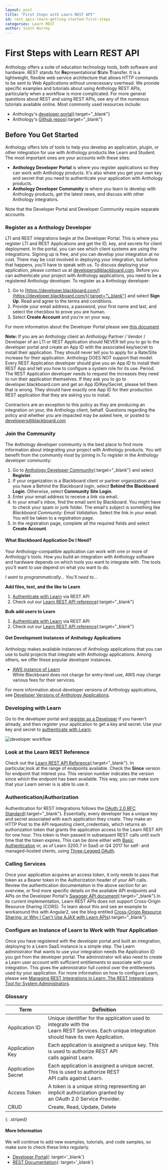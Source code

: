 ```yaml
---
layout: post
title: "First Steps with Learn REST API"
id: rest_apis-learn-getting-started-first-steps
categories: Learn REST
author: Scott Hurrey
---
```


# First Steps with Learn REST API

Anthology offers a suite of education technology tools, both software and
hardware. REST stands for **Re**presentational **S**tate **T**ransfer. It is a
lightweight, flexible web service architecture that allows HTTP commands to be
sent to Web Applications without unnecessary overhead. We provide specific
examples and tutorials about using Anthology REST APIs, particularly when a
workflow is more complicated. For more general questions about REST and using
REST APIs, see any of the numerous tutorials available online. Most commonly
used resources include:

- Anthology's [developer portal](/rest-apis/learn/getting-started/developer-portal){:target="\_blank"}
- Anthology's [Github repos](https://github.com/search?utf8=%E2%9C%93&q=BBDN-REST){:target="\_blank"}

## Before You Get Started

Anthology offers lots of tools to help you develop an application, plugin, or
other integration for use with Anthology products like Learn and
Student. The most important ones are your accounts with these
sites:

- **Anthology Developer Portal** is where you register applications so they can work with Anthology products. It's also where you get your own key and secret that you need to authenticate your application with Anthology products.
- **Anthology Developer Community** is where you learn to develop with Anthology products, get the latest news, and discuss with other Anthology integrators.

Note that the Developer Portal and Developer Community require separate
accounts.

### Register as a Anthology Developer

LTI and REST integrations begin at the Developer Portal. This is
where you register LTI and REST Applications and get the ID, key, and secrets for client deployment. In the
portal, you can see which client systems are using the integrations. Signing
up is free, and you can develop your integration at no cost. There may be cost
involved in deploying your integration, but before that happens, you'll have
to speak with us. To discuss deploying your application, please contact us at
[developers@blackboard.com](mailto:developers@blackboard.com). Before you can
authenticate your project with Anthology applications, you need to be a
registered Anthology developer. To register as a Anthology developer:

1. Go to [https://developer.blackboard.com/](https://developer.blackboard.com/){:target="\_blank"} and select **Sign Up**. Read and agree to the terms and conditions.
2. Provide your email address, a password, your first name and last, and select the checkbox to prove you are human.
3. Select **Create Account** and you're on your way.

For more information about the Developer Portal please see [this document](/rest-apis/learn/getting-started/registry)

**Note:** If you are an Anthology client an Anthology Partner / Vendor / Developer of an LTI or REST Application should NEVER tell you to go to the developer portal and create an App ID with the associated key/secret to install their application. They should never tell you to apply for a Rate/Site increase for their application.  Anthology DOES NOT support that model. Every REST Application developer should give you an App ID to install their REST App and tell you how to configure a system role for its use. Period. The REST Application developer needs to request the increases they need to run their application themselves. If they ask you to go to developer.blackboard.com and get an App ID/Key/Secret, please tell them that is wrong. They should have exactly one App ID for their production REST application that they are asking you to install.

Contractors are an exception to this policy as they are producing an
integration on your, the Anthology client, behalf. Questions regarding the
policy and whether you are impacted may be asked here, or posted to
[developers@blackboard.com](mailto:developers@blackboard.com)

### Join the Community

The Anthology developer community is the best place to find more information
about integrating your project with Anthology products. You will benefit from
the community most by joining in.To register in the Anthology developer
community:

1. Go to [Anthology Developer Community](/rest-apis/learn/getting-started/developer-portal){:target="\_blank"} and select **Register**.
2. If your organization is a Blackboard client or partner organization and you have a Behind the Blackboard login, select **Behind the Blackboard Login**. Otherwise, select **Community Site Login**.
3. Enter your email address to receive a link via email.
4. In your email's inbox, find the email sent by Blackboard. You might have to check your spam or junk folder. The email's subject is something like _Blackboard Community: Email Validation_. Select the link in your email. You will be taken to a registration page.
5. In the registration page, complete all the required fields and select **Create Account**.

#### What Blackboard Application Do I Need?

Your Anthology-compatible application can work with one or more of
Anthology's tools. How you build an integration with Anthology software and
hardware depends on which tools you want to integrate with. The tools you'll
want to use depend on what you want to do.

_I want to programmatically..._ _You'll need to..._

**Add files, text, and the like to Learn**

1. [Authenticate with Learn](/rest-apis/learn/getting-started/basic-authentication) via REST API
2. Check out our [Learn REST API reference](/rest-apis/learn/getting-started/api){:target="\_blank"}

**Bulk add users to Learn**

1. [Authenticate with Learn](/rest-apis/learn/getting-started/basic-authentication) via REST API
2. Check out our [Learn REST API reference](/rest-apis/learn/getting-started/api){:target="\_blank"}

<!-- **Set up video conference sessions**

1. [Authenticate with Blackboard Collaborate](/rest-apis/collaborate/security-and-tokens) via REST API
2. Check out our [Collaborate REST API reference](/rest-apis/collaborate/api){:target="\_blank"}

**Invite users to video conference sessions**

1. [Authenticate with Blackboard Collaborate](/rest-apis/collaborate/security-and-tokens) via REST API
2. Check out our [Collaborate REST API reference](/rest-apis/collaborate/api){:target="\_blank"}

**Get a list of users who attended a video conference session**

1. [Authenticate with Blackboard Collaborate](/rest-apis/collaborate/security-and-tokens) via REST API
2. heck out our [Collaborate REST API reference](/rest-apis/collaborate/api){:target="\_blank"} -->

#### Get Development Instances of Anthology Applications

Anthology makes available instances of Anthology applications that you can
use to build projects that integrate with Anthology applications. Among
others, we offer these popular developer instances. 

- [AWS instance of Learn](/rest-apis/learn/sandbox/developer-ami)  
  While Blackboard does not charge for entry-level use, AWS may charge various
  fees for their services.

<!-- - [Developer access to Blackboard Collaborate](/rest-apis/collaborate/getting-started) -->

For more information about developer versions of Anthology applications, see [Developer Versions of Anthology Applications](/rest-apis/learn/sandbox/what-is-dvba).

<!-- ### Developing with Blackboard Collaborate

Things are a little different for developing with Blackboard Collaborate. For more information, see the [Collaborate REST API Reference](/rest-apis/collaborate/api) and then email us at at [developers@blackboard.com](mailto:developers@blackboard.com). We'll set you up with a key and secret for Blackboard Collaborate. Then read about how to use your key and secret to 
[authenticate with Collaborate](/rest-apis/collaborate/security-and-tokens). The rest of the present topic pertains only to developing with Learn. -->

### Developing with Learn

Go to the developer portal and [register as a Developer](/rest-apis/learn/getting-started/registry) if you haven't already, and then register your
application to get a key and secret. Use your key and secret to [authenticate
with Learn](basic-authentication).

![developer workflow](/assets/img/devworkflow.png)

### Look at the Learn REST Reference

Check out the [Learn REST API Reference](https://developer.blackboard.com/portal/displayApi/Learn){:target="\_blank"}. In particular,look at the range of endpoints available. Check the **Since** version for endpoint that interest you. This version number indicates the version since which the endpoint has been available. This way, you can make sure that your Learn server is is able to use it.

### Authentication/Authorization

Authentication for REST Integrations follows the [OAuth 2.0 RFC Standard](https://tools.ietf.org/html/rfc6749){:target="\_blank"}. Essentially,
every developer has a unique key and secret associated with each application they create. They make an HTTP Post to the API requesting client_credentials, which returns an authorization token that grants the application access to the Learn REST API for one hour. This token is then passed in subsequent REST calls until such time that the token expires. This can be done either with [Basic Authentication](/rest-apis/learn/getting-started/basic-authentication) or, as of Learn 3200.7 in SaaS or Q4 2017 for self- and managed-hosted clients, using [Three-Legged
OAuth](3lo).

### Calling Services

Once your application acquires an access token, it only needs to pass that token as a Bearer token in the Authorization header of your API calls. Review the authentication documentation in the above section for an overview, or find more specific details on the available API endpoints and APIs on the Developer Portal's [Swagger API document](https://developer.blackboard.com/portal/displayApi){:target="\_blank"}.In its current implementation, Learn REST APIs does not support Cross-Origin Resource Sharing (CORS). To learn about this and see an example to workaround this with Angular2, see the blog entitled [Cross-Origin Resource Sharing; or Why I Can't Use AJAX with Learn APIs](https://community.blackboard.com/blogs/4/17){:target="\_blank"}.

### Configure an Instance of Learn to Work with Your Application

Once you have registered with the developer portal and built an integration, deploying to a Learn SaaS instance is a simple step. The Learn administrator that wants to use your integration needs the Application ID you got from the developer portal. The administrator will also need to create a Learn user account with sufficient entitlements to associate with your integration. This gives the administrator full control over the entitlements used by your application. For more information on how to configure Learn, please see [Managing REST Integrations in Learn: The REST Integrations Tool for System Administrators](/rest-apis/learn/admin/rest-and-learn).

### Glossary

| Term               | Definition                                                                                                                                                     |
| ------------------ | -------------------------------------------------------------------------------------------------------------------------------------------------------------- |
| Application ID     | Unique identifier for the application used to integrate with the<br />Learn REST Services. Each unique integration should have its own Application. |
| Application Key    | Each application is assigned a unique key. This is used to authorize REST API<br />calls against Learn.                                             |
| Application Secret | Each application is assigned a unique secret. This is used to authorize REST<br />API calls against Learn.                                          |
| Access Token       | A token is a unique string representing an implicit authorization granted by<br />an OAuth 2.0 Service Provider.                                               |
| CRUD               | Create, Read, Update, Delete                                                                                                                                   |

{: .striped}

#### More Information

We will continue to add new examples, tutorials, and code samples, so make
sure to check these links regularly.

- [Developer Portal](https://developer.blackboard.com/){: target='\_blank'}
- [REST Documentation](https://developer.blackboard.com/portal/displayApi){: target='\_blank'}
